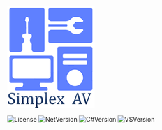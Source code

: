![simplex_av_logo](./simplex_av_logo_200x233.png)


![License](https://img.shields.io/badge/license-MIT-green)   ![NetVersion](https://img.shields.io/badge/Net%20version-4.8-blue)   ![C#Version](https://img.shields.io/badge/CSharp%20version-7.3-brightgreen)   ![VSVersion](https://img.shields.io/badge/Visual%20Studio-2022-violet)
